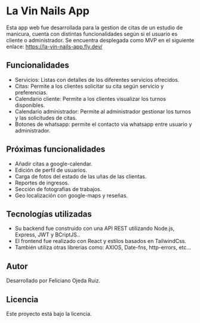 <html>

<body>
  <h1>La Vin Nails App</h1>
  
  <p>
    Esta app web fue desarrollada para la gestion de citas de un estudio de manicura, cuenta con distintas funcionalidades según si el usuario es cliente o administrador.
Se encuentra desplegada como MVP en el siguiente enlace: <a href="https://la-vin-nails-app.fly.dev/">https://la-vin-nails-app.fly.dev/</a>
  </p>
  
  <h2>Funcionalidades</h2>
  <ul>
    <li>Servicios: Listas con detalles de los diferentes servicios ofrecidos.</li>
    <li>Citas: Permite a los clientes solicitar su cita según servicio y preferencias.</li>
    <li>Calendario cliente: Permite a los clientes visualizar los turnos disponibles.</li>
    <li>Calendario administrador: Permite al administrador gestionar los turnos y las solicitudes de citas.</li>
    <li>Botones de whatsapp: permite el contacto via whatsapp entre usuario y administrador.</li>
  </ul>
  
  <h2>Próximas funcionalidades</h2>
  <ul>
    <li>Añadir citas a google-calendar.</li>
    <li>Edición de perfil de usuarios.</li>
    <li>Carga de fotos del estado de las uñas de las clientas.</li>
    <li>Reportes de ingresos.</li>
    <li>Sección de fotografias de trabajos.</li>
    <li>Geo localización con google-maps y reseñas.</li>
  </ul>  
  
  <h2>Tecnologías utilizadas</h2>
  <ul>
    <li>Su backend fue construido con una API REST utilizando Node.js, Express, JWT y BCriptJS..</li>
    <li>El frontend fue realizado con React y estilos basados en TailwindCss.</li>
    <li>También utiliza otras librerias como: AXIOS, Date-fns, http-errors, etc...</li>
  </ul>  

  <h2>Autor</h2>
  <p>
    Desarrollado por Feliciano Ojeda Ruiz.
  </p>
  
  <h2>Licencia</h2>
  <p>
    Este proyecto está bajo la licencia.
  </p>
</body>
</html>
